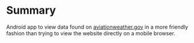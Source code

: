 # Summary

Android app to view data found on [aviationweather.gov](http://aviationweather.gov/)
 in a more friendly
fashion than trying to view the website directly on a mobile browser.

